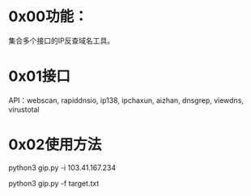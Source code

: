 # 0x00功能：

集合多个接口的IP反查域名工具。

# 0x01接口

API：webscan, rapiddnsio, ip138, ipchaxun, aizhan, dnsgrep, viewdns, virustotal

# 0x02使用方法

python3 gip.py -i 103.41.167.234

python3 gip.py -f target.txt
  
  
  
